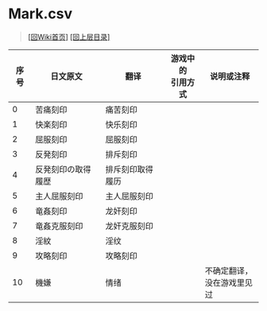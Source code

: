 ﻿# Mark.csv

> [\[回Wiki首页\]](/Wiki)
> [\[回上层目录\]](/Wiki/erasqn_wiki/csv)

序号|日文原文|翻译|游戏中的<br/>引用方式|说明或注释
----|----|----|----|----
0|苦痛刻印|痛苦刻印||
1|快楽刻印|快乐刻印||
2|屈服刻印|屈服刻印||
3|反発刻印|排斥刻印||
4|反発刻印の取得履歴|排斥刻印取得履历||
5|主人屈服刻印|主人屈服刻印||
6|竜姦刻印|龙奸刻印||
7|竜姦克服刻印|龙奸克服刻印||
8|淫紋|淫纹||
9|攻略刻印|攻略刻印||
10|機嫌|情绪||不确定翻译，<br/>没在游戏里见过
